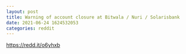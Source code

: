 ```yaml
--- 
layout: post 
title: Warning of account closure at Bitwala / Nuri / Solarisbank 
date: 2021-06-24 1624532053 
categories: reddit 
--- 
```

https://redd.it/o6yhxb